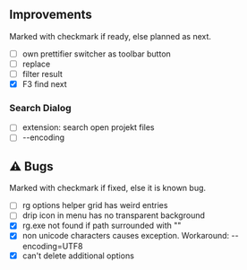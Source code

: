 <!--

Version:     v3.2.0-beta
PrevVersion: v3.1.0-beta

Help Formatting:
https://docs.github.com/en/get-started/writing-on-github/getting-started-with-writing-and-formatting-on-github/basic-writing-and-formatting-syntax, 
https://github.com/ikatyang/emoji-cheat-sheet/blob/master/README.md)

### :mag: Search Dialog
# + new feature
# + new feature
 
### :warning: Bug Fixes
#* bug

# TODO
# - Change Readme.md 
# - Change Deploy-Description.md 
# - Change file and product version in every projects for ALL CONFIGURATION!
# - Commit and push all changes
# - Run deploy script by pushing Ctrl+Shift+T in VSCode
-->

## Improvements 
Marked with checkmark if ready, else planned as next.
- [ ] own prettifier switcher as toolbar button
- [ ] replace 
- [ ] filter result
- [x] F3 find next 
<!-- #### :mag: Search Dialog -->

### Search Dialog
- [ ] extension: search open projekt files
- [ ] --encoding

## :warning: Bugs 
Marked with checkmark if fixed, else it is known bug.
- [ ] rg options helper grid has weird entries
- [ ] drip icon in menu has no transparent background
- [x] rg.exe not found if path surrounded with ""
- [x] non unicode characters causes exception. Workaround: --encoding=UTF8
- [x] can't delete additional options